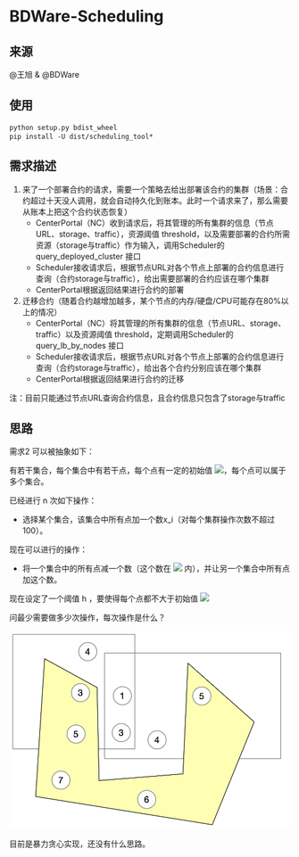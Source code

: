# BDWare-Scheduling

## 来源

@王旭 & @BDWare

## 使用

```shell
python setup.py bdist_wheel
pip install -U dist/scheduling_tool*
```

## 需求描述

1. 来了一个部署合约的请求，需要一个策略去给出部署该合约的集群（场景：合约超过十天没人调用，就会自动持久化到账本。此时一个请求来了，那么需要从账本上把这个合约状态恢复）
   - CenterPortal（NC）收到请求后，将其管理的所有集群的信息（节点URL、storage、traffic），资源阈值 threshold，以及需要部署的合约所需资源（storage与traffic）作为输入，调用Scheduler的query_deployed_cluster 接口
   - Scheduler接收请求后，根据节点URL对各个节点上部署的合约信息进行查询（合约storage与traffic），给出需要部署的合约应该在哪个集群
   - CenterPortal根据返回结果进行合约的部署
2. 迁移合约（随着合约越增加越多，某个节点的内存/硬盘/CPU可能存在80%以上的情况）
   - CenterPortal（NC）将其管理的所有集群的信息（节点URL、storage、traffic）以及资源阈值 threshold，定期调用Scheduler的 query_lb_by_nodes 接口
   - Scheduler接收请求后，根据节点URL对各个节点上部署的合约信息进行查询（合约storage与traffic），给出各个合约分别应该在哪个集群
   - CenterPortal根据返回结果进行合约的迁移

注：目前只能通过节点URL查询合约信息，且合约信息只包含了storage与traffic

## 思路

需求2 可以被抽象如下：

有若干集合，每个集合中有若干点，每个点有一定的初始值 <img src="http://latex.codecogs.com/gif.latex?a_i" />，每个点可以属于多个集合。

已经进行 n 次如下操作：

- 选择某个集合，该集合中所有点加一个数x_i（对每个集群操作次数不超过100）。

现在可以进行的操作：

- 将一个集合中的所有点减一个数（这个数在 <img src="http://latex.codecogs.com/gif.latex?a_i" /> 内），并让另一个集合中所有点加这个数。

现在设定了一个阈值 h ，要使得每个点都不大于初始值 <img src="http://latex.codecogs.com/gif.latex?a_i \times h" />

问最少需要做多少次操作，每次操作是什么？

![image-20200805192406867](extra_files/bdware.png)

目前是暴力贪心实现，还没有什么思路。

